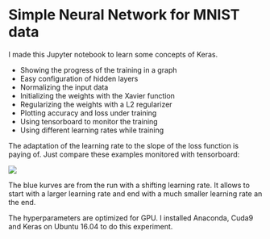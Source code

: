 # Simple Neural Network for MNIST data
I made this Jupyter notebook to learn some concepts of Keras.

- Showing the progress of the training in a graph
- Easy configuration of hidden layers
- Normalizing the input data
- Initializing the weights with the Xavier function
- Regularizing the weights with a L2 regularizer
- Plotting accuracy and loss under training
- Using tensorboard to monitor the training
- Using different learning rates while training

The adaptation of the learning rate to the slope of the loss function is paying of. Just compare these examples monitored with tensorboard:

<img src="https://screenshots.firefoxusercontent.com/images/c54c6e62-03c2-4c64-9e7e-91ddeef36604.png"/>

The blue kurves are from the run with a shifting learning rate. It allows to start with a larger learning rate and end with a much smaller learning rate an the end. 

The hyperparameters are optimized for GPU. I installed Anaconda, Cuda9 and Keras on Ubuntu 16.04 to do this experiment.

